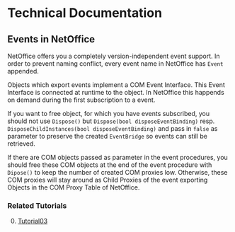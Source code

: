 # Technical Documentation

## Events in NetOffice

NetOffice offers you a completely version-independent event support. In order to
prevent naming conflict, every event name in NetOffice has `Event` appended.

Objects which export events implement a COM Event Interface. This Event
Interface is connected at runtime to the object. In NetOffice this happends on
demand during the first subscription to a event.

If you want to free object, for which you have events subscribed, you should not
use `Dispose()` but `Dispose(bool disposeEventBinding)` resp.
`DisposeChildInstances(bool disposeEventBinding)` and pass in `false` as parameter
to preserve the created `EventBridge` so events can still be retrieved.

If there are COM objects passed as parameter in the event procedures, you should
free these COM objects at the end of the event procedure with `Dipose()` to keep
the number of created COM proxies low. Otherwise, these COM proxies will stay
around as Child Proxies of the event exporting Objects in the COM Proxy Table of
NetOffice.

### Related Tutorials

0. [Tutorial03](xref:tutorial03_csharp)
